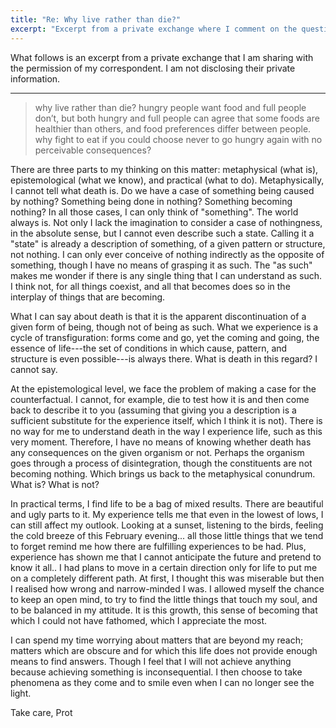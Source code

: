 ```yaml
---
title: "Re: Why live rather than die?"
excerpt: "Excerpt from a private exchange where I comment on the question of whether we should choose life over death."
---
```


What follows is an excerpt from a private exchange that I am sharing
with the permission of my correspondent. I am not disclosing their
private information.

* * *

> why live rather than die?
> hungry people want food and full people don’t, but both hungry and full
> people can agree that some foods are healthier than others, and food
> preferences differ between people.
> why fight to eat if you could choose never to go hungry again with no
> perceivable consequences?

There are three parts to my thinking on this matter: metaphysical (what
is), epistemological (what we know), and practical (what to do).
Metaphysically, I cannot tell what death is. Do we have a case of
something being caused by nothing? Something being done in nothing?
Something becoming nothing? In all those cases, I can only think of
"something". The world always is. Not only I lack the imagination to
consider a case of nothingness, in the absolute sense, but I cannot even
describe such a state. Calling it a "state" is already a description of
something, of a given pattern or structure, not nothing. I can only ever
conceive of nothing indirectly as the opposite of something, though I
have no means of grasping it as such. The "as such" makes me wonder if
there is any single thing that I can understand as such. I think not,
for all things coexist, and all that becomes does so in the interplay of
things that are becoming.

What I can say about death is that it is the apparent discontinuation of
a given form of being, though not of being as such. What we experience
is a cycle of transfiguration: forms come and go, yet the coming and
going, the essence of life---the set of conditions in which cause,
pattern, and structure is even possible---is always there. What is death
in this regard? I cannot say.

At the epistemological level, we face the problem of making a case for
the counterfactual. I cannot, for example, die to test how it is and
then come back to describe it to you (assuming that giving you a
description is a sufficient substitute for the experience itself, which
I think it is not). There is no way for me to understand death in the
way I experience life, such as this very moment. Therefore, I have no
means of knowing whether death has any consequences on the given
organism or not. Perhaps the organism goes through a process of
disintegration, though the constituents are not becoming nothing. Which
brings us back to the metaphysical conundrum. What is? What is not?

In practical terms, I find life to be a bag of mixed results. There are
beautiful and ugly parts to it. My experience tells me that even in the
lowest of lows, I can still affect my outlook. Looking at a sunset,
listening to the birds, feeling the cold breeze of this February
evening... all those little things that we tend to forget remind me how
there are fulfilling experiences to be had. Plus, experience has shown
me that I cannot anticipate the future and pretend to know it all.. I
had plans to move in a certain direction only for life to put me on a
completely different path. At first, I thought this was miserable but
then I realised how wrong and narrow-minded I was. I allowed myself the
chance to keep an open mind, to try to find the little things that touch
my soul, and to be balanced in my attitude. It is this growth, this
sense of becoming that which I could not have fathomed, which I
appreciate the most.

I can spend my time worrying about matters that are beyond my reach;
matters which are obscure and for which this life does not provide
enough means to find answers. Though I feel that I will not achieve
anything because achieving something is inconsequential. I then choose
to take phenomena as they come and to smile even when I can no longer
see the light.

Take care,
Prot
